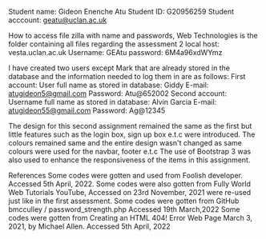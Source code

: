 Student name: Gideon Enenche Atu
Student ID: G20956259
Student acccount: geatu@uclan.ac.uk

How to access file zilla with name and passwords, Web Technologies is the folder containing all files regarding the assessment 2
local host: vesta.uclan.ac.uk
Username: GEAtu
password: 6M4a96xdWYmz

I have created two users except Mark that are already stored in the database and the information needed to log them in are as follows:
First account:
User full name as stored in database: Giddy
E-mail: atugideon5@gmail.com
Password: Atu@652002
Second account:
Username full name as stored in database: Alvin Garcia
E-mail: atugideon55@gmail.com
Password: Ag@12345

The design for this second assignment remained the same as the first but little features such as the login box, sign up box e.t.c were introduced. 
The colours remained same and the entire design wasn't changed as same colours were used for the navbar, footer e.t.c
The use of Bootstrap 3 was also used to enhance the responsiveness of the items in this assignment.

References
Some codes were gotten and used from Foolish developer. Accessed 5th April, 2022.
Some codes were also gotten from Fully World Web Tutorials YouTube, Accessed on 23rd November, 2021 were re-used just like in the first assessment.
Some codes were gotten from GitHub bmcculley / password_strength.php Accessed 19th March,2022
Some codes were gotten from Creating an HTML 404! Error Web Page March 3, 2021, by Michael Allen. Accessed 5th April, 2022
